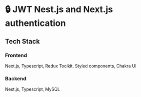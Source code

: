 # 🔒 JWT Nest.js and Next.js authentication

## Tech Stack

### Frontend

Next.js, Typescript, Redux Toolkit, Styled components, Chakra UI

### Backend

Nest.js, Typescript, MySQL

